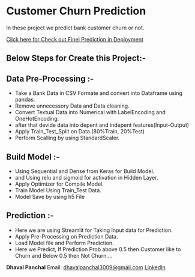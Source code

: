 # Customer Churn Prediction
In these project we predict bank customer churn or not.

[Click here for Check out Finel Prediction in Deployment](https://annclassificationchurn-kudho3ex34vh9fee757bsz.streamlit.app/)

## Below Steps for Create this Project:-
## Data Pre-Processing :-
- Take a Bank Data in CSV Formate and convert into Dataframe using pandas.
- Remove unnecessory Data and Data cleaning.
- Convert Textual Data into Numerical with LabelEncoding and OneHotEncoding.
- after that devide data into depent and indepent features(Input-Output)
- Apply Train_Test_Split on Data.(80%Train, 20%Test)
- Perform Scalling by using StandardScaler.

## Build Model :-
- Using Sequential and Dense from Keras for Build Model.
- and Using relu and sigmoid for activation in Hidden Layer.
- Apply Optimizer for Compile Model.
- Train Model Using Train_Test Data.
- Model Save by using h5 File

## Prediction :-
- Here we are using Streamlit for Taking Input data for Prediction.
- Apply Pre-Processing on Prediction Data.
- Load Model file and Perform Prediction.
- Here we Predict, If Prediction Prob above 0.5 then Customer like to Churn and Below 0.5 then Not Churn....

**Dhaval Panchal**
Email: dhavalpanchal3009@gmail.com
[LinkedIn](https://www.linkedin.com/in/dhavalpanchal3009/)
